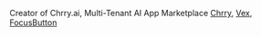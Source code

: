 Creator of Chrry.ai, Multi-Tenant AI App Marketplace
[Chrry](https://chrry.ai), [Vex](https://vex.chrry.ai), [FocusButton](https://focusbutton.com)

